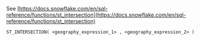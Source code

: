 See [https://docs.snowflake.com/en/sql-reference/functions/st_intersection](https://docs.snowflake.com/en/sql-reference/functions/st_intersection)
```
ST_INTERSECTION( <geography_expression_1> , <geography_expression_2> )
```

